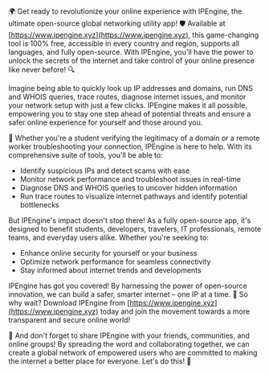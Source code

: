 🌍 Get ready to revolutionize your online experience with IPEngine, the ultimate open-source global networking utility app! 🛡️ Available at [https://www.ipengine.xyz](https://www.ipengine.xyz), this game-changing tool is 100% free, accessible in every country and region, supports all languages, and fully open-source. With IPEngine, you'll have the power to unlock the secrets of the internet and take control of your online presence like never before! 🔍

Imagine being able to quickly look up IP addresses and domains, run DNS and WHOIS queries, trace routes, diagnose internet issues, and monitor your network setup with just a few clicks. IPEngine makes it all possible, empowering you to stay one step ahead of potential threats and ensure a safer online experience for yourself and those around you.

📡 Whether you're a student verifying the legitimacy of a domain or a remote worker troubleshooting your connection, IPEngine is here to help. With its comprehensive suite of tools, you'll be able to:

* Identify suspicious IPs and detect scams with ease
* Monitor network performance and troubleshoot issues in real-time
* Diagnose DNS and WHOIS queries to uncover hidden information
* Run trace routes to visualize internet pathways and identify potential bottlenecks

But IPEngine's impact doesn't stop there! As a fully open-source app, it's designed to benefit students, developers, travelers, IT professionals, remote teams, and everyday users alike. Whether you're seeking to:

* Enhance online security for yourself or your business
* Optimize network performance for seamless connectivity
* Stay informed about internet trends and developments

IPEngine has got you covered! By harnessing the power of open-source innovation, we can build a safer, smarter internet – one IP at a time. 🚀 So why wait? Download IPEngine from [https://www.ipengine.xyz](https://www.ipengine.xyz) today and join the movement towards a more transparent and secure online world!

🌟 And don't forget to share IPEngine with your friends, communities, and online groups! By spreading the word and collaborating together, we can create a global network of empowered users who are committed to making the internet a better place for everyone. Let's do this! 💪